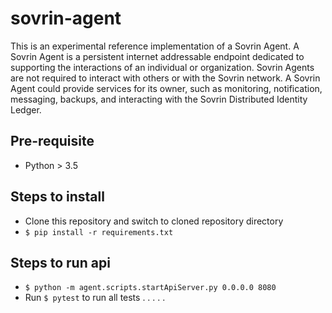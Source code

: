 # sovrin-agent

This is an experimental reference implementation of a Sovrin Agent. A 
Sovrin Agent is a persistent internet addressable endpoint dedicated to supporting 
the interactions of an individual or organization. Sovrin Agents are not required to 
interact with others or with the Sovrin network. A Sovrin Agent could provide 
services for its owner, such as monitoring, notification, messaging, backups, 
and interacting with the Sovrin Distributed Identity Ledger.

## Pre-requisite
- Python > 3.5

## Steps to install
- Clone this repository and switch to cloned repository directory
- `$ pip install -r requirements.txt`

## Steps to run api
- `$ python -m agent.scripts.startApiServer.py 0.0.0.0 8080`
- Run `$ pytest` to run all tests
.
.
.
.
.
